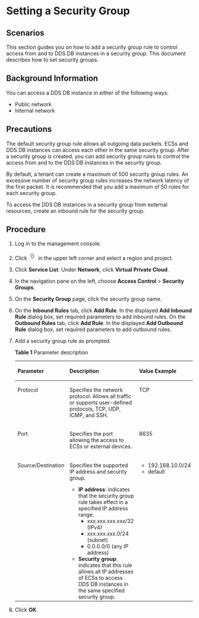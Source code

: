 # Setting a Security Group <a name="dds_02_0013"></a>

## **Scenarios**<a name="en-us_topic_0105284937_section3152058916230"></a>

This section guides you on how to add a security group rule to control access from and to  DDS DB instances  in a security group. This document describes how to set security groups.

## Background Information<a name="en-us_topic_0105284937_section1282916720425"></a>

You can access a DDS DB instance in either of the following ways:

-   Public network
-   Internal network

## Precautions<a name="en-us_topic_0105284937_section14550984204232"></a>

The default security group rule allows all outgoing data packets. ECSs and DDS DB instances can access each other in the same security group. After a security group is created, you can add security group rules to control the access from and to the DDS DB instances in the security group.

By default, a tenant can create a maximum of 500 security group rules. An excessive number of security group rules increases the network latency of the first packet. It is recommended that you add a maximum of 50 rules for each security group.

To access the DDS DB instances in a security group from external resources, create an inbound rule for the security group.

## **Procedure**<a name="en-us_topic_0105284937_section25078651204428"></a>

1.  Log in to the management console.
2.  Click  ![](figures/icon-region.png)  in the upper left corner and select a region and project.
3.  Click  **Service List**. Under  **Network**, click  **Virtual Private Cloud**.
4.  In the navigation pane on the left, choose  **Access Control**  \>  **Security Groups**.
5.  On the  **Security Group**  page, click the security group name.
6.  On the  **Inbound Rules**  tab, click  **Add Rule**. In the displayed  **Add Inbound Rule**  dialog box, set required parameters to add inbound rules. On the  **Outbound Rules**  tab, click  **Add Rule**. In the displayed  **Add Outbound Rule**  dialog box, set required parameters to add outbound rules.
7.  Add a security group rule as prompted.

    **Table  1**  Parameter description

    <a name="en-us_topic_0105284937_en-us_topic_0118534005_table532116198213"></a>
    <table><thead align="left"><tr id="en-us_topic_0105284937_en-us_topic_0118534005_row731911191722"><th class="cellrowborder" valign="top" width="13.04%" id="mcps1.2.4.1.1"><p id="en-us_topic_0105284937_en-us_topic_0118534005_p17319119020"><a name="en-us_topic_0105284937_en-us_topic_0118534005_p17319119020"></a><a name="en-us_topic_0105284937_en-us_topic_0118534005_p17319119020"></a><strong id="b158649370431"><a name="b158649370431"></a><a name="b158649370431"></a>Parameter</strong></p>
    </th>
    <th class="cellrowborder" valign="top" width="68.96%" id="mcps1.2.4.1.2"><p id="en-us_topic_0105284937_en-us_topic_0118534005_p431911191622"><a name="en-us_topic_0105284937_en-us_topic_0118534005_p431911191622"></a><a name="en-us_topic_0105284937_en-us_topic_0118534005_p431911191622"></a><strong id="b1047363994313"><a name="b1047363994313"></a><a name="b1047363994313"></a>Description</strong></p>
    </th>
    <th class="cellrowborder" valign="top" width="18%" id="mcps1.2.4.1.3"><p id="en-us_topic_0105284937_en-us_topic_0118534005_p103191119621"><a name="en-us_topic_0105284937_en-us_topic_0118534005_p103191119621"></a><a name="en-us_topic_0105284937_en-us_topic_0118534005_p103191119621"></a><strong id="b17051140144319"><a name="b17051140144319"></a><a name="b17051140144319"></a>Value Example</strong></p>
    </th>
    </tr>
    </thead>
    <tbody><tr id="en-us_topic_0105284937_en-us_topic_0118534005_row8320419723"><td class="cellrowborder" valign="top" width="13.04%" headers="mcps1.2.4.1.1 "><p id="en-us_topic_0105284937_en-us_topic_0118534005_p1432013199214"><a name="en-us_topic_0105284937_en-us_topic_0118534005_p1432013199214"></a><a name="en-us_topic_0105284937_en-us_topic_0118534005_p1432013199214"></a>Protocol</p>
    </td>
    <td class="cellrowborder" valign="top" width="68.96%" headers="mcps1.2.4.1.2 "><p id="en-us_topic_0118534005_p432017191726"><a name="en-us_topic_0118534005_p432017191726"></a><a name="en-us_topic_0118534005_p432017191726"></a>Specifies the network protocol. Allows all traffic or supports user-defined protocols, TCP, UDP, ICMP, and SSH.</p>
    </td>
    <td class="cellrowborder" valign="top" width="18%" headers="mcps1.2.4.1.3 "><p id="en-us_topic_0105284937_en-us_topic_0118534005_p1332014191216"><a name="en-us_topic_0105284937_en-us_topic_0118534005_p1332014191216"></a><a name="en-us_topic_0105284937_en-us_topic_0118534005_p1332014191216"></a>TCP</p>
    </td>
    </tr>
    <tr id="en-us_topic_0105284937_row15380125810476"><td class="cellrowborder" valign="top" width="13.04%" headers="mcps1.2.4.1.1 "><p id="en-us_topic_0105284937_p1538118582479"><a name="en-us_topic_0105284937_p1538118582479"></a><a name="en-us_topic_0105284937_p1538118582479"></a>Port</p>
    </td>
    <td class="cellrowborder" valign="top" width="68.96%" headers="mcps1.2.4.1.2 "><p id="en-us_topic_0105284937_p1391312104488"><a name="en-us_topic_0105284937_p1391312104488"></a><a name="en-us_topic_0105284937_p1391312104488"></a>Specifies the port allowing the access to ECSs or external devices. </p>
    </td>
    <td class="cellrowborder" valign="top" width="18%" headers="mcps1.2.4.1.3 "><p id="en-us_topic_0105284937_p1438118583479"><a name="en-us_topic_0105284937_p1438118583479"></a><a name="en-us_topic_0105284937_p1438118583479"></a>8635</p>
    </td>
    </tr>
    <tr id="en-us_topic_0105284937_en-us_topic_0118534005_row1732101910217"><td class="cellrowborder" valign="top" width="13.04%" headers="mcps1.2.4.1.1 "><p id="en-us_topic_0105284937_en-us_topic_0118534005_p16320131918211"><a name="en-us_topic_0105284937_en-us_topic_0118534005_p16320131918211"></a><a name="en-us_topic_0105284937_en-us_topic_0118534005_p16320131918211"></a>Source/Destination</p>
    </td>
    <td class="cellrowborder" valign="top" width="68.96%" headers="mcps1.2.4.1.2 "><p id="en-us_topic_0105284937_p1953711281854"><a name="en-us_topic_0105284937_p1953711281854"></a><a name="en-us_topic_0105284937_p1953711281854"></a>Specifies the supported IP address and security group.</p>
    <a name="en-us_topic_0105284937_en-us_topic_0118534005_ul474117187016"></a><a name="en-us_topic_0105284937_en-us_topic_0118534005_ul474117187016"></a><ul id="en-us_topic_0105284937_en-us_topic_0118534005_ul474117187016"><li><strong id="b6421166468"><a name="b6421166468"></a><a name="b6421166468"></a>IP address</strong>: indicates that the security group rule takes effect in a specified IP address range.<a name="en-us_topic_0105284937_ul67881445105111"></a><a name="en-us_topic_0105284937_ul67881445105111"></a><ul id="en-us_topic_0105284937_ul67881445105111"><li>xxx.xxx.xxx.xxx/32 (IPv4)</li><li>xxx.xxx.xxx.0/24 (subnet)</li><li>0.0.0.0/0 (any IP address)</li></ul>
    </li><li><strong id="b122046167469"><a name="b122046167469"></a><a name="b122046167469"></a>Security group</strong>: indicates that this rule allows all IP addresses of ECSs to access DDS DB instances in the same specified security group.</li></ul>
    </td>
    <td class="cellrowborder" valign="top" width="18%" headers="mcps1.2.4.1.3 "><a name="en-us_topic_0105284937_ul209321608538"></a><a name="en-us_topic_0105284937_ul209321608538"></a><ul id="en-us_topic_0105284937_ul209321608538"><li>192.168.10.0/24</li><li>default</li></ul>
    </td>
    </tr>
    </tbody>
    </table>

8.  Click  **OK**.


